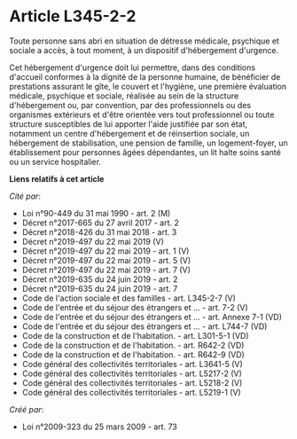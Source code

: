 # Article L345-2-2

Toute personne sans abri en situation de détresse médicale, psychique et sociale a accès, à tout moment, à un dispositif
d'hébergement d'urgence. 

Cet hébergement d'urgence doit lui permettre, dans des conditions d'accueil conformes à la dignité de la personne humaine, de
bénéficier de prestations assurant le gîte, le couvert et l'hygiène, une première évaluation médicale, psychique et sociale,
réalisée au sein de la structure d'hébergement ou, par convention, par des professionnels ou des organismes extérieurs et
d'être orientée vers tout professionnel ou toute structure susceptibles de lui apporter l'aide justifiée par son état,
notamment un centre d'hébergement et de réinsertion sociale, un hébergement de stabilisation, une pension de famille, un
logement-foyer, un établissement pour personnes âgées dépendantes, un lit halte soins santé ou un service hospitalier.

**Liens relatifs à cet article**

_Cité par_:

  - Loi n°90-449 du 31 mai 1990 - art. 2 (M)
  - Décret n°2017-665 du 27 avril 2017 - art. 2
  - Décret n°2018-426 du 31 mai 2018 - art. 3
  - Décret n°2019-497 du 22 mai 2019 (V)
  - Décret n°2019-497 du 22 mai 2019 - art. 1 (V)
  - Décret n°2019-497 du 22 mai 2019 - art. 5 (V)
  - Décret n°2019-497 du 22 mai 2019 - art. 7 (V)
  - Décret n°2019-635 du 24 juin 2019 - art. 2
  - Décret n°2019-635 du 24 juin 2019 - art. 7
  - Code de l'action sociale et des familles - art. L345-2-7 (V)
  - Code de l'entrée et du séjour des étrangers et ... - art. 7-2 (V)
  - Code de l'entrée et du séjour des étrangers et ... - art. Annexe 7-1 (VD)
  - Code de l'entrée et du séjour des étrangers et ... - art. L744-7 (VD)
  - Code de la construction et de l'habitation. - art. L301-5-1 (VD)
  - Code de la construction et de l'habitation. - art. R642-2 (VD)
  - Code de la construction et de l'habitation. - art. R642-9 (VD)
  - Code général des collectivités territoriales - art. L3641-5 (V)
  - Code général des collectivités territoriales - art. L5217-2 (V)
  - Code général des collectivités territoriales - art. L5218-2 (V)
  - Code général des collectivités territoriales - art. L5219-1 (V)

_Créé par_:

  - Loi n°2009-323 du 25 mars 2009 - art. 73
